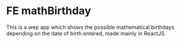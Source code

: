 # FE mathBirthday
This is a wep app which shows the possible mathematical birthdays depending on the date of birth entered, made mainly in ReactJS.

